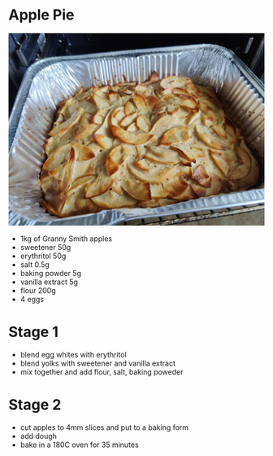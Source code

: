 # Apple Pie

![Apple Pie](./photo.jpg)

* 1kg of Granny Smith apples
* sweetener 50g
* erythritol 50g
* salt 0.5g
* baking powder 5g
* vanilla extract 5g
* flour 200g
* 4 eggs

# Stage 1

* blend egg whites with erythritol
* blend yolks with sweetener and vanilla extract
* mix together and add flour, salt, baking poweder

# Stage 2

* cut apples to 4mm slices and put to a baking form
* add dough
* bake in a 180C oven for 35 minutes
